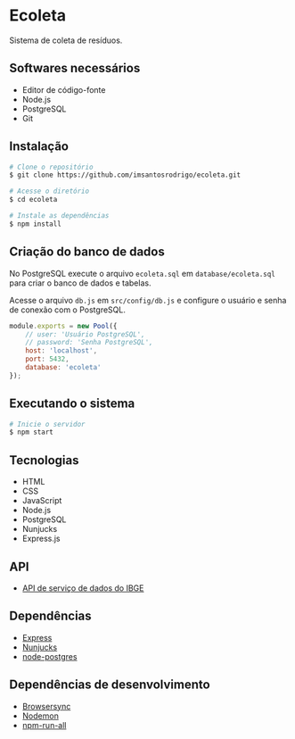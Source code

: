 # Ecoleta
Sistema de coleta de resíduos.

## Softwares necessários

* Editor de código-fonte
* Node.js
* PostgreSQL
* Git

## Instalação

```bash
# Clone o repositório
$ git clone https://github.com/imsantosrodrigo/ecoleta.git

# Acesse o diretório
$ cd ecoleta

# Instale as dependências
$ npm install
```

## Criação do banco de dados
No PostgreSQL execute o arquivo `ecoleta.sql` em `database/ecoleta.sql` para criar o banco de dados e tabelas.

Acesse o arquivo `db.js` em `src/config/db.js` e configure o usuário e senha de conexão com o PostgreSQL.

```js
module.exports = new Pool({
    // user: 'Usuário PostgreSQL',
    // password: 'Senha PostgreSQL',    
    host: 'localhost',
    port: 5432,
    database: 'ecoleta'
});
```

## Executando o sistema

```bash
# Inicie o servidor
$ npm start
```

## Tecnologias

* HTML
* CSS
* JavaScript
* Node.js
* PostgreSQL
* Nunjucks
* Express.js

## API

* [API de serviço de dados do IBGE](https://servicodados.ibge.gov.br/api/docs)

## Dependências

* [Express](https://github.com/expressjs/express)
* [Nunjucks](https://github.com/mozilla/nunjucks)
* [node-postgres](https://github.com/brianc/node-postgres)

## Dependências de desenvolvimento

* [Browsersync](https://github.com/BrowserSync/browser-sync)
* [Nodemon](https://github.com/remy/nodemon)
* [npm-run-all](https://github.com/remy/nodemon)
